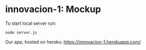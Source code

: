 # innovacion-1: Mockup



To start local server run:

```
node server.js
```

Our app, hosted on heroku: https://innovacion-1.herokuapp.com/